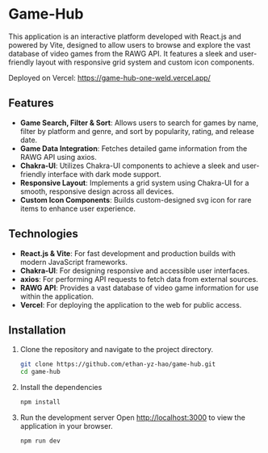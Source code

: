 # Game-Hub

This application is an interactive platform developed with React.js and powered by Vite, designed to allow users to browse and explore the vast database of video games from the RAWG API. It features a sleek and user-friendly layout with responsive grid system and custom icon components.

Deployed on Vercel: https://game-hub-one-weld.vercel.app/

## Features
- **Game Search, Filter & Sort**: Allows users to search for games by name, filter by platform and genre, and sort by popularity, rating, and release date.
- **Game Data Integration**: Fetches detailed game information from the RAWG API using axios.
- **Chakra-UI**: Utilizes Chakra-UI components to achieve a sleek and user-friendly interface with dark mode support.
- **Responsive Layout**: Implements a grid system using Chakra-UI for a smooth, responsive design across all devices.
- **Custom Icon Components**: Builds custom-designed svg icon for rare items to enhance user experience.

## Technologies

- **React.js & Vite**: For fast development and production builds with modern JavaScript frameworks.
- **Chakra-UI**: For designing responsive and accessible user interfaces.
- **axios**: For performing API requests to fetch data from external sources.
- **RAWG API**: Provides a vast database of video game information for use within the application.
- **Vercel**: For deploying the application to the web for public access.

## Installation

1. Clone the repository and navigate to the project directory.
   ```bash
   git clone https://github.com/ethan-yz-hao/game-hub.git
   cd game-hub
   ```
2. Install the dependencies
   ```bash
   npm install
   ```
3. Run the development server
   Open [http://localhost:3000](http://localhost:3000) to view the application in your browser.
   ```bash
   npm run dev
   ```
